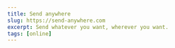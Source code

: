 ```yaml
---
title: Send anywhere
slug: https://send-anywhere.com
excerpt: Send whatever you want, wherever you want.
tags: [online]
---
```

